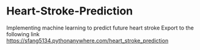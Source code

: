 # Heart-Stroke-Prediction
Implementing machine learning to predict future heart stroke
Export to the following link
https://sfang5134.pythonanywhere.com/heart_stroke_prediction
